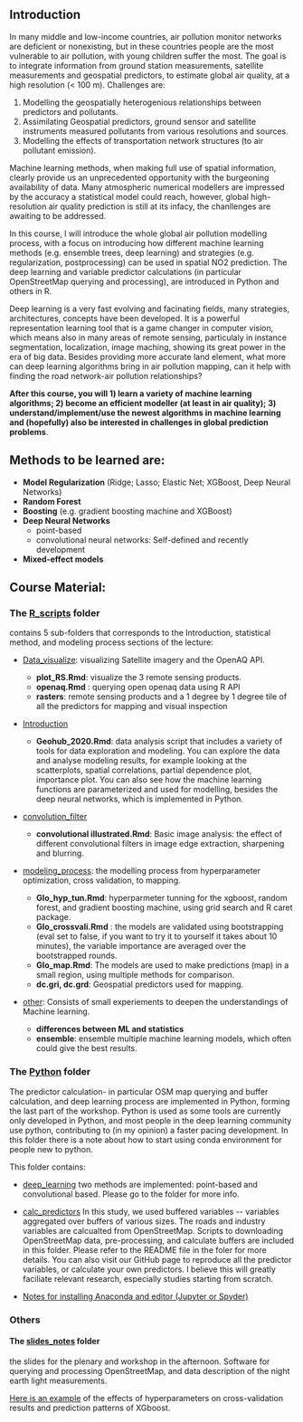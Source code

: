 ## Introduction

In many middle and low-income countries, air pollution monitor networks are deficient or nonexisting, but in these countries people are the most vulnerable to air pollution, with young children suffer the most. The goal is to integrate information from ground station measurements, satellite measurements and geospatial predictors, to estimate global air quality, at a high resolution (< 100 m). Challenges are:
1. Modelling the geospatially heterogenious relationships between predictors and pollutants. 
2. Assimilating Geospatial predictors, ground sensor and satellite instruments measured pollutants from various resolutions and sources.
3. Modelling the effects of transportation network structures (to air pollutant emission). 

Machine learning methods, when making full use of spatial information, clearly provide us an unprecedented opportunity with the burgeoning availability of data. Many atmospheric numerical modellers are impressed by the accuracy a statistical model could reach, however, global high-resolution air quality prediction is still at its infacy, the chanllenges are awaiting to be addressed.    

In this course, I will introduce the whole global air pollution modelling process, with a focus on introducing how different machine learning methods (e.g. ensemble trees, deep learning) and strategies (e.g. regularization, postprocessing) can be used in spatial NO2 prediction. The deep learning and variable predictor calculations (in particular OpenStreetMap querying and processing), are introduced in Python and others in R.  

Deep learning is a very fast evolving and facinating fields, many strategies, architectures, concepts have been developed. It is a powerful representation learning tool that is a game changer in computer vision, which means also in many areas of remote sensing, particulaly in instance segmentation, localization, image maching, showing its great power in the era of big data. Besides providing more accurate land element, what more can  deep learning algorithms bring in air pollution mapping, can it help with finding the road network-air pollution relationships?

**After this course, you will 1) learn a variety of machine learning algorithms; 2) become an efficient modeller (at least in air quality); 3) understand/implement/use the newest algorithms in machine learning and (hopefully) also be interested in challenges in global prediction problems**.

## Methods to be learned are: 
- **Model Regularization** (Ridge; Lasso; Elastic Net; XGBoost, Deep Neural Networks)
- **Random Forest**
- **Boosting** (e.g. gradient boosting machine and XGBoost)
- **Deep Neural Networks** 
  - point-based
  - convolutional neural networks: Self-defined and recently development 
- **Mixed-effect models** 

## Course Material:
### The  [R_scripts](/R_scripts/) folder 
contains 5 sub-folders that corresponds to the Introduction, statistical method, and modeling process sections of the lecture: 
 

- [Data_visualize](/R_scripts/Data_visualize/): visualizing Satellite imagery and the OpenAQ API.
  - **plot_RS.Rmd**: visualize the 3 remote sensing products.
  - **openaq.Rmd** : querying open openaq data using R API 
  - **rasters**: remote sensing products and a 1 degree by 1 degree tile of all the predictors for mapping and visual inspection

- [Introduction](/R_scripts/Introduction/)
  - **Geohub_2020.Rmd**: data analysis script that includes a variety of tools for data exploration and modeling. You can explore the data and analyse modeling results, for example looking at the scatterplots, spatial correlations, partial dependence plot, importance plot. You can also see how the machine learning functions are parameterized and used for modelling, besides the deep neural networks, which is implemented in Python. 

- [convolution_filter](/R_scripts/convolution_filter/)
  - **convolutional illustrated.Rmd**: Basic image analysis: the effect of different convolutional filters in image edge extraction, sharpening and blurring. 
 
- [modeling_process](/R_scripts/modeling_process/): the modelling process from hyperparameter optimization, cross validation, to mapping.

  - **Glo_hyp_tun.Rmd**: hyperparmeter tunning for the xgboost, random forest, and gradient boosting machine, using grid search and R caret package.
  - **Glo_crossvali.Rmd** : the models are validated using bootstrapping (eval set to false, if you want to try it to yourself it takes about 10 minutes), the variable importance are averaged over the bootstrapped rounds. 
  - **Glo_map.Rmd**: The models are used to make predictions (map) in a small region, using multiple methods for comparison.  
  - **dc.gri, dc.grd**: Geospatial predictors used for mapping.

- [other](/R_scripts/other/): Consists of small experiements to deepen the understandings of Machine learning.
  - **differences between ML and statistics**
  - **ensemble**: ensemble multiple machine learning models, which often could give the best results.

### The [Python](/Python/) folder

The predictor calculation- in particular OSM map querying and buffer calculation, and deep learning process are implemented in Python, forming the last part of the workshop. Python is used as some tools are currently only developed in Python, and most people in the deep learning community use python, contributing to (in my opinion) a faster pacing development. In this folder there is a note about how to start using conda environment for people new to python.   

This folder contains:

- [deep_learning](/Python/deep_learning/)
  two methods are implemented: point-based and convolutional based. Please go to the folder for more info. 
  
- [calc_predictors](/Python/calc_predictors/)
  In this study, we used buffered variables -- variables aggregated over buffers of various sizes. The roads and industry variables are calcualted from OpenStreetMap. Scripts to downloading OpenStreetMap data, pre-processing, and calculate buffers are included in this folder. Please refer to the README file in the foler for more details. You can also visit our GitHub page to reproduce all the predictor variables, or calculate your own predictors. I believe this will greatly faciliate relevant research, especially studies starting from scratch. 

- [Notes for installing Anaconda and editor (Jupyter or Spyder)](/Python/README.md) 

### Others

#### The [slides_notes](/slides_and_notes/) folder

the slides for the plenary and workshop in the afternoon. Software for querying and processing OpenStreetMap, and data description of the night earth light measurements.  

[Here is an example](https://lumeng0312.shinyapps.io/xgboost/?_ga=2.179522658.79817579.1592385947-986486774.1592216474) of the effects of hyperparameters on cross-validation results and prediction patterns of XGboost. 
   
